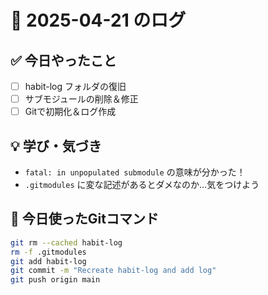 # 📅 2025-04-21 のログ

## ✅ 今日やったこと
- [ ] habit-log フォルダの復旧
- [ ] サブモジュールの削除＆修正
- [ ] Gitで初期化＆ログ作成

## 💡 学び・気づき
- `fatal: in unpopulated submodule` の意味が分かった！
- `.gitmodules` に変な記述があるとダメなのか…気をつけよう

## 🔧 今日使ったGitコマンド
```bash
git rm --cached habit-log
rm -f .gitmodules
git add habit-log
git commit -m "Recreate habit-log and add log"
git push origin main